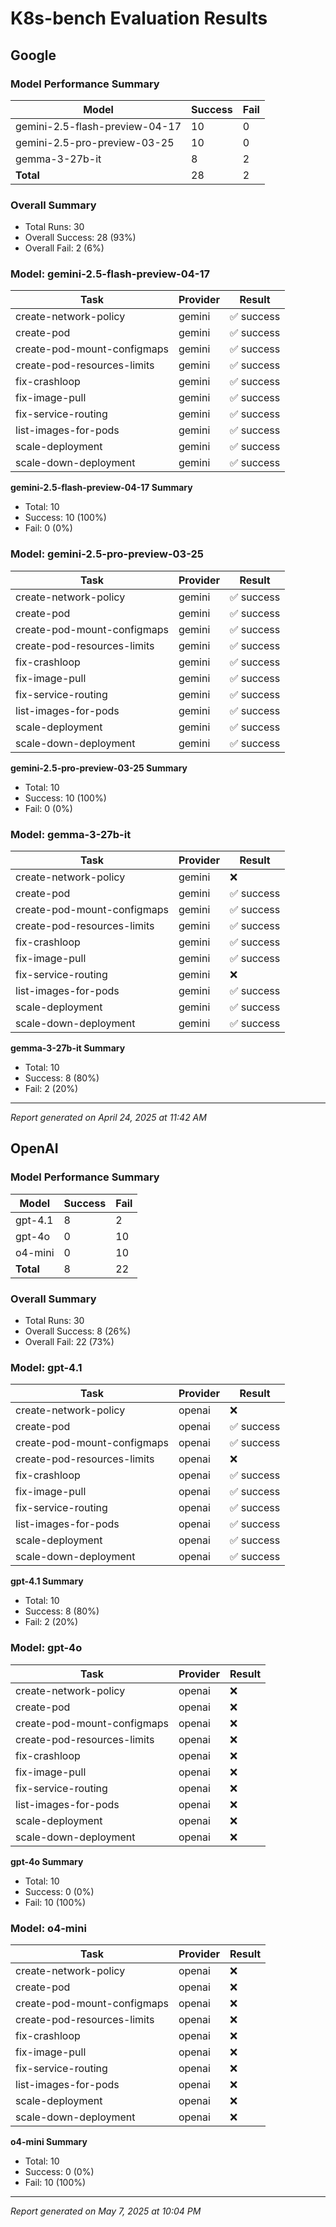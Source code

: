 # K8s-bench Evaluation Results

## Google

### Model Performance Summary

| Model | Success | Fail |
|-------|---------|------|
| gemini-2.5-flash-preview-04-17 | 10 | 0 |
| gemini-2.5-pro-preview-03-25 | 10 | 0 |
| gemma-3-27b-it | 8 | 2 |
| **Total** | 28 | 2 |

### Overall Summary

- Total Runs: 30
- Overall Success: 28 (93%)
- Overall Fail: 2 (6%)

### Model: gemini-2.5-flash-preview-04-17

| Task | Provider | Result |
|------|----------|--------|
| create-network-policy | gemini | ✅ success |
| create-pod | gemini | ✅ success |
| create-pod-mount-configmaps | gemini | ✅ success |
| create-pod-resources-limits | gemini | ✅ success |
| fix-crashloop | gemini | ✅ success |
| fix-image-pull | gemini | ✅ success |
| fix-service-routing | gemini | ✅ success |
| list-images-for-pods | gemini | ✅ success |
| scale-deployment | gemini | ✅ success |
| scale-down-deployment | gemini | ✅ success |

**gemini-2.5-flash-preview-04-17 Summary**

- Total: 10
- Success: 10 (100%)
- Fail: 0 (0%)

### Model: gemini-2.5-pro-preview-03-25

| Task | Provider | Result |
|------|----------|--------|
| create-network-policy | gemini | ✅ success |
| create-pod | gemini | ✅ success |
| create-pod-mount-configmaps | gemini | ✅ success |
| create-pod-resources-limits | gemini | ✅ success |
| fix-crashloop | gemini | ✅ success |
| fix-image-pull | gemini | ✅ success |
| fix-service-routing | gemini | ✅ success |
| list-images-for-pods | gemini | ✅ success |
| scale-deployment | gemini | ✅ success |
| scale-down-deployment | gemini | ✅ success |

**gemini-2.5-pro-preview-03-25 Summary**

- Total: 10
- Success: 10 (100%)
- Fail: 0 (0%)

### Model: gemma-3-27b-it

| Task | Provider | Result |
|------|----------|--------|
| create-network-policy | gemini | ❌  |
| create-pod | gemini | ✅ success |
| create-pod-mount-configmaps | gemini | ✅ success |
| create-pod-resources-limits | gemini | ✅ success |
| fix-crashloop | gemini | ✅ success |
| fix-image-pull | gemini | ✅ success |
| fix-service-routing | gemini | ❌  |
| list-images-for-pods | gemini | ✅ success |
| scale-deployment | gemini | ✅ success |
| scale-down-deployment | gemini | ✅ success |

**gemma-3-27b-it Summary**

- Total: 10
- Success: 8 (80%)
- Fail: 2 (20%)

---

_Report generated on April 24, 2025 at 11:42 AM_

## OpenAI

### Model Performance Summary

| Model | Success | Fail |
|-------|---------|------|
| gpt-4.1 | 8 | 2 |
| gpt-4o | 0 | 10 |
| o4-mini | 0 | 10 |
| **Total** | 8 | 22 |

### Overall Summary

- Total Runs: 30
- Overall Success: 8 (26%)
- Overall Fail: 22 (73%)

### Model: gpt-4.1

| Task | Provider | Result |
|------|----------|--------|
| create-network-policy | openai | ❌  |
| create-pod | openai | ✅ success |
| create-pod-mount-configmaps | openai | ✅ success |
| create-pod-resources-limits | openai | ❌  |
| fix-crashloop | openai | ✅ success |
| fix-image-pull | openai | ✅ success |
| fix-service-routing | openai | ✅ success |
| list-images-for-pods | openai | ✅ success |
| scale-deployment | openai | ✅ success |
| scale-down-deployment | openai | ✅ success |

**gpt-4.1 Summary**

- Total: 10
- Success: 8 (80%)
- Fail: 2 (20%)

### Model: gpt-4o

| Task | Provider | Result |
|------|----------|--------|
| create-network-policy | openai | ❌  |
| create-pod | openai | ❌  |
| create-pod-mount-configmaps | openai | ❌  |
| create-pod-resources-limits | openai | ❌  |
| fix-crashloop | openai | ❌  |
| fix-image-pull | openai | ❌  |
| fix-service-routing | openai | ❌  |
| list-images-for-pods | openai | ❌  |
| scale-deployment | openai | ❌  |
| scale-down-deployment | openai | ❌  |

**gpt-4o Summary**

- Total: 10
- Success: 0 (0%)
- Fail: 10 (100%)

### Model: o4-mini

| Task | Provider | Result |
|------|----------|--------|
| create-network-policy | openai | ❌  |
| create-pod | openai | ❌  |
| create-pod-mount-configmaps | openai | ❌  |
| create-pod-resources-limits | openai | ❌  |
| fix-crashloop | openai | ❌  |
| fix-image-pull | openai | ❌  |
| fix-service-routing | openai | ❌  |
| list-images-for-pods | openai | ❌  |
| scale-deployment | openai | ❌  |
| scale-down-deployment | openai | ❌  |

**o4-mini Summary**

- Total: 10
- Success: 0 (0%)
- Fail: 10 (100%)

---

_Report generated on May 7, 2025 at 10:04 PM_